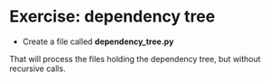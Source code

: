 # Exercise: dependency tree

* Create a file called **dependency_tree.py**

That will process the files holding the dependency tree, but without recursive calls.



